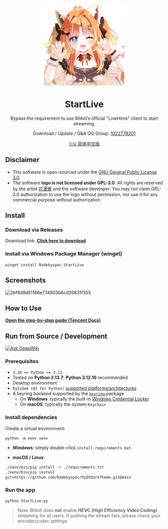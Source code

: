 <!-- markdownlint-disable -->
<div align="center">

<img alt="LOGO" src="./docs/images/icon_left.png" width="256" height="256" />

# StartLive

Bypass the requirement to use Bilibili’s official "LiveHime" client to start streaming.

Download / Update / Q&A QQ Group: <a href="https://qm.qq.com/q/fPBktdfdrG">1022778201</a>

<a href="./docs/README_zh.md">🇨🇳 简体中文版</a>

</div>
<!-- markdownlint-restore -->

## Disclaimer

- This software is open-sourced under the [GNU General Public License 3.0](https://www.gnu.org/licenses/gpl-3.0.en.html).
- The software **logo is not licensed under GPL-3.0**. All rights are reserved by the artist [花漫酱](https://space.bilibili.com/49468802) and the software developer. You may not claim GPL-3.0 authorization to use the logo without permission, nor use it for any commercial purpose without authorization.

## Install

### Download via Releases

Download link: **[Click here to download](https://github.com/Radekyspec/StartLive/releases/latest)**

### Install via Windows Package Manager (winget)

```shell
winget install Radekyspec.StartLive
```

## Screenshots

![2bf8d9d51186e774903b6cd26831f355](https://github.com/user-attachments/assets/974b0dbb-fcd5-4b26-be76-42db728b8942)

## How to Use

**[Open the step-by-step guide (Tencent Docs)](https://docs.qq.com/doc/DTHVMdkhtUWJjRFhv?scene=4edcd4a61e4d506148e0f879bN4Lu1)**

## Run from Source / Development

[![Ask DeepWiki](https://deepwiki.com/badge.svg)](https://deepwiki.com/Radekyspec/StartLive)

### Prerequisites

- `3.10 <= Python <= 3.13`
- Tested on **Python 3.13.7**; **Python 3.12.10** recommended
- Desktop environment
- `PySide6 (Qt for Python)` [supported platforms/architectures](https://wiki.qt.io/Qt_for_Python)
- A keyring backend supported by the [`keyring`](https://pypi.org/project/keyring/) package  
  - On **Windows**: typically the built-in [Windows Credential Locker](https://learn.microsoft.com/en-us/windows/apps/develop/security/credential-locker)  
  - On **macOS**: typically the system `Keychain`  

### Install dependencies

Create a virtual environment:

```shell
python -m venv venv
```

- **Windows**: simply double-click `install-requirements.bat`.

- **macOS / Linux**:

```shell
./venv/bin/pip install -r ./requirements.txt
./venv/bin/pip install git+https://github.com/Radekyspec/PyQtDarkTheme.git@main
```

### Run the app

```shell
python StartLive.py
```

> Note: Bilibili does **not** enable **HEVC (High Efficiency Video Coding)** streaming for all users. If pushing the stream fails, please check your encoder/codec settings.
